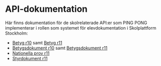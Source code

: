 API-dokumentation
=================
Här finns dokumentation för de skolrelaterade API:er som PING PONG implementerar i rollen som systemet för elevdokumentation i Skolplattform Stockholm:

- [Betyg r10](betyg/r10) samt [Betyg r11](betyg/r11)
- [Betygsdokument r10](betygsdokument/r10) samt [Betygsdokument r11](betygsdokument/r11)
- [Nationella prov r11](nationellaprov/r11)
- [Styrdokument r11](styrdokument/r11)
